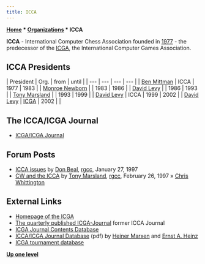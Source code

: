 ```yaml
---
title: ICCA
---
```

**[Home](Home "Home") * [Organizations](Organizations "Organizations") * ICCA**

**ICCA** - International Computer Chess Association founded in [1977](Timeline#1977 "Timeline") - the predecessor of the [ICGA](ICGA "ICGA"), the International Computer Games Association.

## ICCA Presidents

|  President
|  Org.
|  from
|  until
|
| --- | --- | --- | --- |
| [Ben Mittman](Ben_Mittman "Ben Mittman") |  ICCA
|  1977
|  1983
|
| [Monroe Newborn](Monroe_Newborn "Monroe Newborn") |  |  1983
|  1986
|
| [David Levy](David_Levy "David Levy") |  |  1986
|  1993
|
| [Tony Marsland](Tony_Marsland "Tony Marsland") |  |  1993
|  1999
|
| [David Levy](David_Levy "David Levy") |  ICCA
|  1999
|  2002
|
| [David Levy](David_Levy "David Levy") | [ICGA](ICGA "ICGA") |  2002
|  |

## The ICCA/ICGA Journal

- [ICGA/ICGA Journal](ICGA_Journal "ICGA Journal")

## [](ICGA_Journal "ICGA Journal") Forum Posts

- [ICCA issues](http://groups.google.com/group/rec.games.chess.computer/browse_frm/thread/89dcb0515d906deb) by [Don Beal](Don_Beal "Don Beal"), [rgcc](Computer_Chess_Forums "Computer Chess Forums"), January 27, 1997
- [CW and the ICCA](http://groups.google.com/group/rec.games.chess.computer/browse_frm/thread/b08d2a90de4f0ca6) by [Tony Marsland](Tony_Marsland "Tony Marsland"), [rgcc](Computer_Chess_Forums "Computer Chess Forums"), February 26, 1997 » [Chris Whittington](Chris_Whittington "Chris Whittington")

## External Links

- [Homepage of the ICGA](https://icga.org/)
- [The quarterly published ICGA-Journal](https://icga.org/?page_id=26) former ICCA Journal
- [ICGA Journal Contents Database](http://ticc.uvt.nl/icga/journal/contents.php)
- [ICCA/ICGA Journal Database](http://ticc.uvt.nl/icga/journal/contents/iccaj_db.pdf) (pdf) by [Heiner Marxen](Heiner_Marxen "Heiner Marxen") and [Ernst A. Heinz](Ernst_A._Heinz "Ernst A. Heinz")
- [ICGA tournament database](https://www.game-ai-forum.org/icga-tournaments/)

**[Up one level](Organizations "Organizations")**

